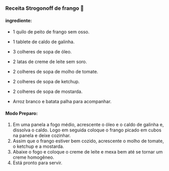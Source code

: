 ### Receita Strogonoff de frango :chicken: 

#### ingrediente:

* 1 quilo de peito de frango sem osso.

* 1 tablete de caldo de galinha.
* 3 colheres de sopa de óleo.
* 2 latas  de creme de leite sem soro.
* 2 colheres de sopa de molho de tomate.
* 2 colheres de sopa de ketchup.
* 2 colheres de sopa de mostarda.
* Arroz  branco e batata palha para acompanhar.

#### Modo Preparo:

1. Em uma panela a fogo médio, acrescente o óleo e o caldo de galinha e, dissolva o caldo. Logo em seguida coloque o frango picado em cubos na panela e deixe cozinhar.
2. Assim que o frango estiver bem cozido, acrescente o molho de tomate, o ketchup e a mostarda.
3. Abaixe o fogo e coloque o creme de leite e mexa bem até se tornar um  creme homogêneo.
4. Está pronto para servir.







